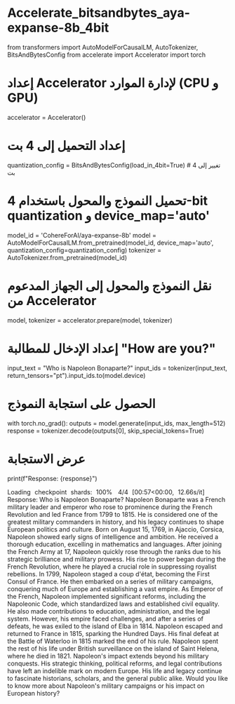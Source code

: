 # Accelerate_bitsandbytes_aya-expanse-8b_4bit



from transformers import AutoModelForCausalLM, AutoTokenizer, BitsAndBytesConfig
from accelerate import Accelerator
import torch

# إعداد Accelerator لإدارة الموارد (CPU و GPU)
accelerator = Accelerator()

# إعداد التحميل إلى 4 بت
quantization_config = BitsAndBytesConfig(load_in_4bit=True)  # تغيير إلى 4 بت

# تحميل النموذج والمحول باستخدام 4-bit quantization و device_map='auto'
model_id = 'CohereForAI/aya-expanse-8b'
model = AutoModelForCausalLM.from_pretrained(model_id, 
                                             device_map='auto',
                                             quantization_config=quantization_config)
tokenizer = AutoTokenizer.from_pretrained(model_id)

# نقل النموذج والمحول إلى الجهاز المدعوم من Accelerator
model, tokenizer = accelerator.prepare(model, tokenizer)

# إعداد الإدخال للمطالبة "How are you?"
input_text = "Who is Napoleon Bonaparte?"
input_ids = tokenizer(input_text, return_tensors="pt").input_ids.to(model.device)

# الحصول على استجابة النموذج
with torch.no_grad():
    outputs = model.generate(input_ids, max_length=512)
response = tokenizer.decode(outputs[0], skip_special_tokens=True)

# عرض الاستجابة
print(f"Response: {response}")



Loading checkpoint shards: 100%
 4/4 [00:57<00:00, 12.66s/it]
Response: Who is Napoleon Bonaparte?
Napoleon Bonaparte was a French military leader and emperor who rose to prominence during the French Revolution and led France from 1799 to 1815. He is considered one of the greatest military commanders in history, and his legacy continues to shape European politics and culture.
Born on August 15, 1769, in Ajaccio, Corsica, Napoleon showed early signs of intelligence and ambition. He received a thorough education, excelling in mathematics and languages. After joining the French Army at 17, Napoleon quickly rose through the ranks due to his strategic brilliance and military prowess.
His rise to power began during the French Revolution, where he played a crucial role in suppressing royalist rebellions. In 1799, Napoleon staged a coup d'état, becoming the First Consul of France. He then embarked on a series of military campaigns, conquering much of Europe and establishing a vast empire.
As Emperor of the French, Napoleon implemented significant reforms, including the Napoleonic Code, which standardized laws and established civil equality. He also made contributions to education, administration, and the legal system. However, his empire faced challenges, and after a series of defeats, he was exiled to the island of Elba in 1814.
Napoleon escaped and returned to France in 1815, sparking the Hundred Days. His final defeat at the Battle of Waterloo in 1815 marked the end of his rule. Napoleon spent the rest of his life under British surveillance on the island of Saint Helena, where he died in 1821.
Napoleon's impact extends beyond his military conquests. His strategic thinking, political reforms, and legal contributions have left an indelible mark on modern Europe. His life and legacy continue to fascinate historians, scholars, and the general public alike.
Would you like to know more about Napoleon's military campaigns or his impact on European history?
